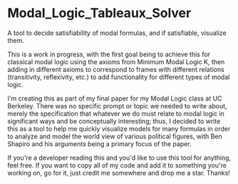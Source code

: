 # Modal_Logic_Tableaux_Solver
A tool to decide satisfiability of modal formulas, and if satisfiable, visualize them.

This is a work in progress, with the first goal being to achieve this for classical modal logic using the axioms from Minimum Modal Logic K, then adding in different axioms to correspond to frames with different relations (transitivity, reflexivity, etc.) to add functionality for different types of modal logic.

I'm creating this as part of my final paper for my Modal Logic class at UC Berkeley. There was no specific prompt or topic we needed to write about, merely the specification that whatever we do must relate to modal logic in significant ways and be conceptually interesting; thus, I decided to write this as a tool to help me quickly visualize models for many formulas in order to analyze and model the world view of various political figures, with Ben Shapiro and his arguments being a primary focus of the paper.

If you're a developer reading this and you'd like to use this tool for anything, feel free. If you want to copy all of my code and add it to something you're working on, go for it, just credit me somewhere and drop me a star. Thanks!
